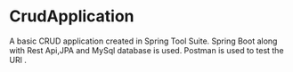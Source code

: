 # CrudApplication
A basic CRUD application created in Spring Tool Suite.
Spring Boot along with Rest Api,JPA and MySql database is used.
Postman is used to test the URl .

